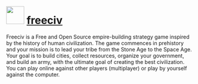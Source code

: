 ﻿# <img src="https://cdn.rawgit.com/chocolatey/chocolatey-coreteampackages/edba4a5849ff756e767cba86641bea97ff5721fe/icons/freeciv.png" width="48" height="48"/> [freeciv](https://chocolatey.org/packages/freeciv)


Freeciv is a Free and Open Source empire-building strategy game inspired by the history of human civilization.
The game commences in prehistory and your mission is to lead your tribe from the Stone Age to the Space Age.
Your goal is to build cities, collect resources, organize your government,
and build an army, with the ultimate goal of creating the best civilization.
You can play online against other players (multiplayer) or play by yourself against the computer.

